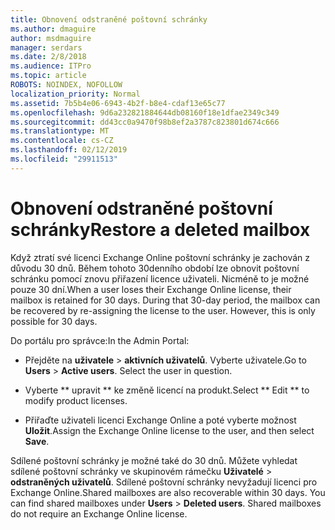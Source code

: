 ```yaml
---
title: Obnovení odstraněné poštovní schránky
ms.author: dmaguire
author: msdmaguire
manager: serdars
ms.date: 2/8/2018
ms.audience: ITPro
ms.topic: article
ROBOTS: NOINDEX, NOFOLLOW
localization_priority: Normal
ms.assetid: 7b5b4e06-6943-4b2f-b8e4-cdaf13e65c77
ms.openlocfilehash: 9d6a232821884644db08160f18e1dfae2349c349
ms.sourcegitcommit: dd43cc0a9470f98b8ef2a3787c823801d674c666
ms.translationtype: MT
ms.contentlocale: cs-CZ
ms.lasthandoff: 02/12/2019
ms.locfileid: "29911513"
---
```

# <a name="restore-a-deleted-mailbox"></a><span data-ttu-id="1d116-102">Obnovení odstraněné poštovní schránky</span><span class="sxs-lookup"><span data-stu-id="1d116-102">Restore a deleted mailbox</span></span>

<span data-ttu-id="1d116-p101">Když ztratí své licenci Exchange Online poštovní schránky je zachován z důvodu 30 dnů. Během tohoto 30denního období lze obnovit poštovní schránku pomocí znovu přiřazení licence uživateli. Nicméně to je možné pouze 30 dní.</span><span class="sxs-lookup"><span data-stu-id="1d116-p101">When a user loses their Exchange Online license, their mailbox is retained for 30 days. During that 30-day period, the mailbox can be recovered by re-assigning the license to the user. However, this is only possible for 30 days.</span></span>
  
<span data-ttu-id="1d116-106">Do portálu pro správce:</span><span class="sxs-lookup"><span data-stu-id="1d116-106">In the Admin Portal:</span></span>
  
- <span data-ttu-id="1d116-p102">Přejděte na **uživatele** \> **aktivních uživatelů**. Vyberte uživatele.</span><span class="sxs-lookup"><span data-stu-id="1d116-p102">Go to **Users** \> **Active users**. Select the user in question.</span></span>
    
- <span data-ttu-id="1d116-109">Vyberte \*\* upravit \*\* ke změně licencí na produkt.</span><span class="sxs-lookup"><span data-stu-id="1d116-109">Select \*\* Edit \*\* to modify product licenses.</span></span> 
    
- <span data-ttu-id="1d116-110">Přiřaďte uživateli licenci Exchange Online a poté vyberte možnost **Uložit**.</span><span class="sxs-lookup"><span data-stu-id="1d116-110">Assign the Exchange Online license to the user, and then select **Save**.</span></span>
    
<span data-ttu-id="1d116-p103">Sdílené poštovní schránky je možné také do 30 dnů. Můžete vyhledat sdílené poštovní schránky ve skupinovém rámečku **Uživatelé** \> **odstraněných uživatelů**. Sdílené poštovní schránky nevyžadují licenci pro Exchange Online.</span><span class="sxs-lookup"><span data-stu-id="1d116-p103">Shared mailboxes are also recoverable within 30 days. You can find shared mailboxes under **Users** \> **Deleted users**. Shared mailboxes do not require an Exchange Online license.</span></span>
  

